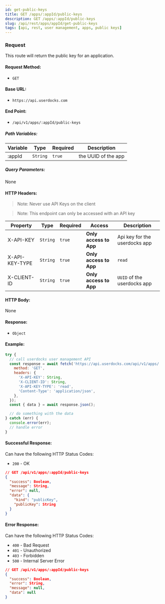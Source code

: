 ```yaml
---
id: get-public-keys
title: GET /apps/:appId/public-keys
description: GET /apps/:appId/public-keys
slug: /api/rest/apps/appId/get-public-keys
tags: [api, rest, user management, apps, public keys]
---
```



### Request

This route will return the public key for an application.


#### Request Method:

- `GET`

#### Base URL:

- `https://api.userdocks.com`

#### End Point:

- `/api/v1/apps/:appId/public-keys`

##### Path Variables:

| Variable | Type | Required | Description |
|---|---|---|---|
| :appId | `String` | `true` | the UUID of the app

##### Query Parameters:

None

#### HTTP Headers:

> Note: Never use API Keys on the client

> Note: This endpoint can only be accessed with an API key

| Property       | Type        | Required  | Access                 | Description                   |
| -------------- | ----------- | --------- | ---------------------- | ----------------------------- |
| X-API-KEY      | `String` | `true` | **Only access to App** | Api key for the userdocks app |
| X-API-KEY-TYPE | `String` | `true` | **Only access to App** | `read`                        |
| X-CLIENT-ID    | `String` | `true` | **Only access to App** | `UUID` of the userdocks app   |

#### HTTP Body:

None

#### Response:

- `Object`

#### Example:

```js
try {
  // call userdocks user management API
  const response = await fetch('https://api.userdocks.com/api/v1/apps/:appId/public-keys', {
    method: 'GET',
    headers: {
      'X-API-KEY': String,
      'X-CLIENT-ID': String,
      'X-API-KEY-TYPE': 'read',
      'Content-Type': 'application/json',
    },
  });
  const { data } = await response.json();

  // do something with the data
} catch (err) {
  console.error(err);
  // handle error
}
```

#### Successful Response:

Can have the following HTTP Status Codes:

- `200` - OK

```json
// GET /api/v1/apps/:appId/public-keys
{
  "success": Boolean,
  "message": String,
  "error": null,
  "data": {
    "kind": "publicKey",
    "publicKey": String
  }
}
```

#### Error Response:

Can have the following HTTP Status Codes:

- `400` - Bad Request
- `401` - Unauthorized
- `403` - Forbidden
- `500` - Internal Server Error

```json
// GET /api/v1/apps/:appId/public-keys
{
  "success": Boolean,
  "error": String,
  "message": null,
  "data": null
}
```

